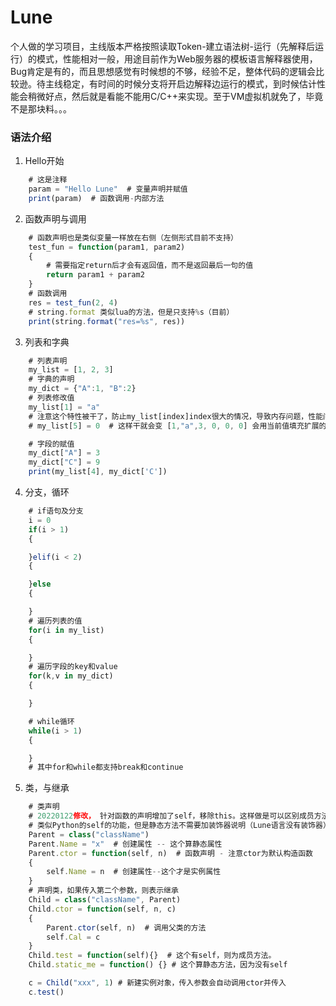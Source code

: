 # Lune

个人做的学习项目，主线版本严格按照读取Token-建立语法树-运行（先解释后运行）的模式，性能相对一般，用途目前作为Web服务器的模板语言解释器使用，Bug肯定是有的，而且思想感觉有时候想的不够，经验不足，整体代码的逻辑会比较逊。待主线稳定，有时间的时候分支将开启边解释边运行的模式，到时候估计性能会稍微好点，然后就是看能不能用C/C++来实现。至于VM虚拟机就免了，毕竟不是那块料。。。

### 语法介绍
1. Hello开始
```javascript
    # 这是注释
    param = "Hello Lune"  # 变量声明并赋值
    print(param)  # 函数调用-内部方法
```
2. 函数声明与调用
```javascript
    # 函数声明也是类似变量一样放在右侧（左侧形式目前不支持）
    test_fun = function(param1, param2)
    {
        # 需要指定return后才会有返回值，而不是返回最后一句的值
        return param1 + param2
    }
    # 函数调用
    res = test_fun(2, 4)
    # string.format 类似lua的方法，但是只支持%s（目前）
    print(string.format("res=%s", res))
```
3. 列表和字典
```javascript
    # 列表声明
    my_list = [1, 2, 3]
    # 字典的声明
    my_dict = {"A":1, "B":2}
    # 列表修改值
    my_list[1] = "a"
    # 注意这个特性被干了，防止my_list[index]index很大的情况，导致内存问题，性能问题。
    # my_list[5] = 0  # 这样干就会变 [1,"a",3, 0, 0, 0] 会用当前值填充扩展的数据

    # 字段的赋值
    my_dict["A"] = 3
    my_dict["C"] = 9 
    print(my_list[4], my_dict['C'])
```
4. 分支，循环
```javascript
    # if语句及分支
    i = 0
    if(i > 1)
    {

    }elif(i < 2)
    {

    }else
    {

    }
    # 遍历列表的值
    for(i in my_list)
    {

    }
    # 遍历字段的key和value
    for(k,v in my_dict)
    {

    }

    # while循环
    while(i > 1)
    {

    }
    # 其中for和while都支持break和continue
```
5. 类，与继承
```javascript
    # 类声明
    # 20220122修改， 针对函数的声明增加了self，移除this。这样做是可以区别成员方法和静态方法。
    # 类似Python的self的功能，但是静态方法不需要加装饰器说明（Lune语言没有装饰器）
    Parent = class("className")
    Parent.Name = "x"  # 创建属性 -- 这个算静态属性
    Parent.ctor = function(self, n)  # 函数声明 - 注意ctor为默认构造函数
    {
        self.Name = n  # 创建属性--这个才是实例属性
    }
    # 声明类，如果传入第二个参数，则表示继承
    Child = class("className", Parent)
    Child.ctor = function(self, n, c)
    {
        Parent.ctor(self, n)  # 调用父类的方法
        self.Cal = c
    }
    Child.test = function(self){}  # 这个有self，则为成员方法。
    Child.static_me = function() {} # 这个算静态方法，因为没有self

    c = Child("xxx", 1) # 新建实例对象，传入参数会自动调用ctor并传入
    c.test()
```


